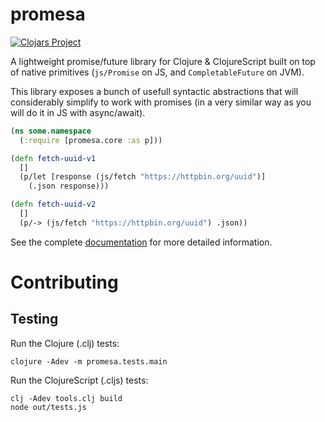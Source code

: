 # promesa #

[![Clojars Project](http://clojars.org/funcool/promesa/latest-version.svg)](http://clojars.org/funcool/promesa)

A lightweight promise/future library for Clojure & ClojureScript built
on top of native primitives (`js/Promise` on JS, and
`CompletableFuture` on JVM).

This library exposes a bunch of usefull syntactic abstractions that
will considerably simplify to work with promises (in a very similar
way as you will do it in JS with async/await).

```clojure
(ns some.namespace
  (:require [promesa.core :as p]))

(defn fetch-uuid-v1
  []
  (p/let [response (js/fetch "https://httpbin.org/uuid")]
    (.json response)))

(defn fetch-uuid-v2
  []
  (p/-> (js/fetch "https://httpbin.org/uuid") .json))
```

See the complete [documentation](https://funcool.github.io/promesa/latest/) for
more detailed information.


# Contributing

## Testing

Run the Clojure (.clj) tests:

``` shell
clojure -Adev -m promesa.tests.main
```

Run the ClojureScript (.cljs) tests:

``` shell
clj -Adev tools.clj build
node out/tests.js
```
